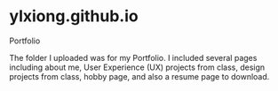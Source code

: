 # ylxiong.github.io
Portfolio

The folder I uploaded was for my Portfolio. I included several pages including about me, User Experience (UX) projects from class, 
design projects from class, hobby page, and also a resume page to download. 
